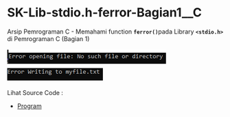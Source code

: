 # SK-Lib-stdio.h-ferror-Bagian1__C
Arsip Pemrograman C - Memahami function <code><b>ferror()</b></code>pada Library <code><b>&lt;stdio.h></b></code> di Pemrograman C (Bagian 1)<br><br>
<img src="https://github.com/RizkyKhapidsyah/SK-Lib-stdio.h-ferror-Bagian1__C/blob/master/SK-Lib-stdio.h-ferror-Bagian1__C/x64/result/001.PNG">
<img src="https://github.com/RizkyKhapidsyah/SK-Lib-stdio.h-ferror-Bagian1__C/blob/master/SK-Lib-stdio.h-ferror-Bagian1__C/x64/result/002.PNG"><br><br>
Lihat Source Code : <br>
- <a href="https://github.com/RizkyKhapidsyah/SK-Lib-stdio.h-ferror-Bagian1__C/blob/master/SK-Lib-stdio.h-ferror-Bagian1__C/Source.c">Program</a>
